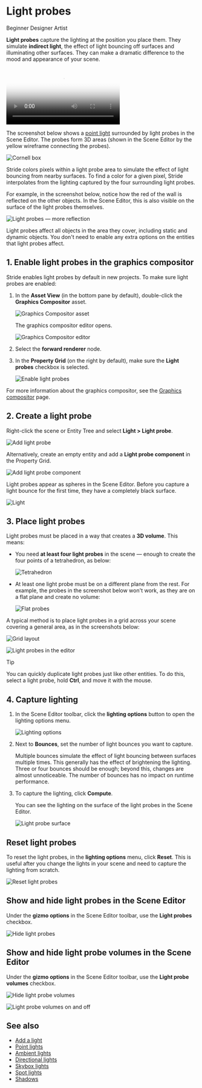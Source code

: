 # Light probes

<span class="badge text-bg-primary">Beginner</span>
<span class="badge text-bg-success">Designer</span>
<span class="badge text-bg-success">Artist</span>

**Light probes** capture the lighting at the position you place them. They simulate **indirect light**, the effect of light bouncing off surfaces and illuminating other surfaces. They can make a dramatic difference to the mood and appearance of your scene.

<p>
<video autoplay loop class="responsive-video" poster="media/light_probes_640.jpg">
   <source src="media/light_probes_640.mp4" type="video/mp4">
</video>
</p>

The screenshot below shows a [point light](point-lights.md) surrounded by light probes in the Scene Editor. The probes form 3D areas (shown in the Scene Editor by the yellow wireframe connecting the probes).

![Cornell box](media/light-probes-cornell.png)

Stride colors pixels within a light probe area to simulate the effect of light bouncing from nearby surfaces. To find a color for a given pixel, Stride interpolates from the lighting captured by the four surrounding light probes.

For example, in the screenshot below, notice how the red of the wall is reflected on the other objects. In the Scene Editor, this is also visible on the surface of the light probes themselves.

![Light probes — more reflection](media/light-probes-illumination.png)

Light probes affect all objects in the area they cover, including static and dynamic objects. You don't need to enable any extra options on the entities that light probes affect.

## 1. Enable light probes in the graphics compositor

Stride enables light probes by default in new projects. To make sure light probes are enabled:

1. In the **Asset View** (in the bottom pane by default), double-click the **Graphics Compositor** asset.

    ![Graphics Compositor asset](../graphics-compositor/media/graphics-compositor-asset.png)

    The graphics compositor editor opens.

    ![Graphics Compositor editor](../graphics-compositor/media/graphics-compositor-editor.png)

2. Select the **forward renderer** node.

3. In the **Property Grid** (on the right by default), make sure the **Light probes** checkbox is selected.

    ![Enable light probes](media/enable-light-probes.png)

For more information about the graphics compositor, see the [Graphics compositor](../graphics-compositor/index.md) page.

## 2. Create a light probe

Right-click the scene or Entity Tree and select **Light > Light probe**.

![Add light probe](media/add-light-probe.png)

Alternatively, create an empty entity and add a **Light probe component** in the Property Grid.

![Add light probe component](media/add-light-probe-component.png)

Light probes appear as spheres in the Scene Editor. Before you capture a light bounce for the first time, they have a completely black surface.

![Light](media/light-probes-black.jpg)

## 3. Place light probes

Light probes must be placed in a way that creates a **3D volume**. This means:

* You need **at least four light probes** in the scene — enough to create the four points of a tetrahedron, as below:

    ![Tetrahedron](media/light-probes-tetrahedron.png)

* At least one light probe must be on a different plane from the rest. For example, the probes in the screenshot below won't work, as they are on a flat plane and create no volume:

    ![Flat probes](media/bad-light-probe-arrangement.png)

A typical method is to place light probes in a grid across your scene covering a general area, as in the screenshots below:

![Grid layout](media/light-probes-grid-layout.jpg)

![Light probes in the editor](media/light-probes-in-editor.jpg)

>[!Tip]
>You can quickly duplicate light probes just like other entities. To do this, select a light probe, hold **Ctrl**, and move it with the mouse.

## 4. Capture lighting

1. In the Scene Editor toolbar, click the **lighting options** button to open the lighting options menu.

    ![Lighting options](media/lighting-options-menu.png)

2. Next to **Bounces**, set the number of light bounces you want to capture. 

    Multiple bounces simulate the effect of light bouncing between surfaces multiple times. This generally has the effect of brightening the lighting. Three or four bounces should be enough; beyond this, changes are almost unnoticeable. The number of bounces has no impact on runtime performance.

3. To capture the lighting, click **Compute**.

    You can see the lighting on the surface of the light probes in the Scene Editor.

    ![Light probe surface](media/light-probes-illumination-on-surface.png)

## Reset light probes

To reset the light probes, in the **lighting options** menu, click **Reset**. This is useful after you change the lights in your scene and need to capture the lighting from scratch.

![Reset light probes](media/reset-light-probes.png)

## Show and hide light probes in the Scene Editor

Under the **gizmo options** in the Scene Editor toolbar, use the **Light probes** checkbox.

![Hide light probes](media/light-probes-checkbox.png)

## Show and hide light probe volumes in the Scene Editor

Under the **gizmo options** in the Scene Editor toolbar, use the **Light probe volumes** checkbox.

![Hide light probe volumes](media/light-probe-volumes-checkbox.png)

![Light probe volumes on and off](media/light-probe-wireframe-on.jpg)

## See also

* [Add a light](add-a-light.md)
* [Point lights](point-lights.md)
* [Ambient lights](ambient-lights.md)
* [Directional lights](directional-lights.md)
* [Skybox lights](skybox-lights.md)
* [Spot lights](spot-lights.md)
* [Shadows](shadows.md)